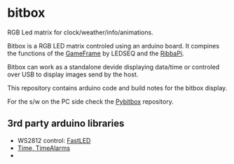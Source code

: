 # bitbox
RGB Led matrix for clock/weather/info/animations.

Bitbox is a RGB LED matrix controled using an arduino board. It compines the functions of the [GameFrame](https://ledseq.com/product/game-frame) by LEDSEQ and the [RibbaPi](https://github.com/stahlfabrik/RibbaPi). 

Bitbox can work as a standalone devide displaying data/time or controled over USB to display images send by the host.


This repository contains arduino code and build notes for the bitbox display.

For the s/w on the PC side check the [Pybitbox](https://github.com/padeler/Pybitbox) repository.  

## 3rd party arduino libraries 

- WS2812 control: [FastLED](https://github.com/FastLED/FastLED)
- [Time, TimeAlarms](https://www.pjrc.com/teensy/td_libs_Time.html)
-
